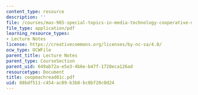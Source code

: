 ```yaml
---
content_type: resource
description: ''
file: /courses/mas-965-special-topics-in-media-technology-cooperative-machines-fall-2003/88bdf511c454ac89b3b8bc0bf20c0d24_coopmachread01c.pdf
file_type: application/pdf
learning_resource_types:
- Lecture Notes
license: https://creativecommons.org/licenses/by-nc-sa/4.0/
ocw_type: OCWFile
parent_title: Lecture Notes
parent_type: CourseSection
parent_uid: 649ab72a-e5e3-4b6e-b47f-1728eca126ad
resourcetype: Document
title: coopmachread01c.pdf
uid: 88bdf511-c454-ac89-b3b8-bc0bf20c0d24
---
```

